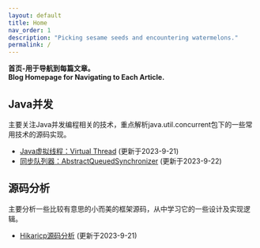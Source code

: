 ```yaml
---
layout: default
title: Home
nav_order: 1
description: "Picking sesame seeds and encountering watermelons."
permalink: /
---
```


**首页-用于导航到每篇文章。  
Blog Homepage for Navigating to Each Article.**

## Java并发  
主要关注Java并发编程相关的技术，重点解析java.util.concurrent包下的一些常用技术的源码实现。  
+ [Java虚拟线程：Virtual Thread](/java/virtualthread) (更新于2023-9-21)  
+ [同步队列器：AbstractQueuedSynchronizer](/java/aqs) (更新于2023-9-22)
  
## 源码分析  
主要分析一些比较有意思的小而美的框架源码，从中学习它的一些设计及实现逻辑。
+ [Hikaricp源码分析](/note/hikaricp) (更新于2023-9-21)  

